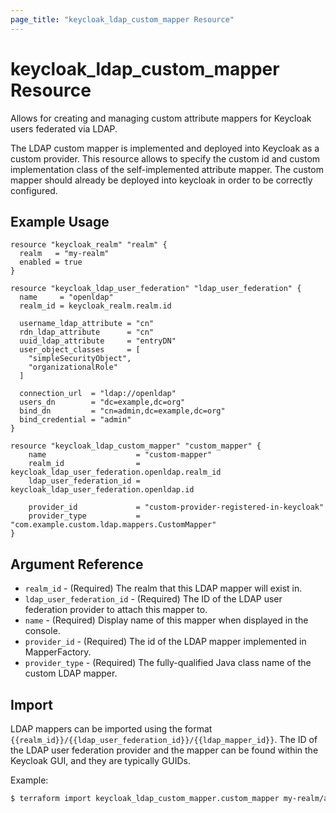 ```yaml
---
page_title: "keycloak_ldap_custom_mapper Resource"
---
```


# keycloak\_ldap\_custom\_mapper Resource

Allows for creating and managing custom attribute mappers for Keycloak users federated via LDAP.

The LDAP custom mapper is implemented and deployed into Keycloak as a custom provider. This resource allows to
specify the custom id and custom implementation class of the self-implemented attribute mapper.
The custom mapper should already be deployed into keycloak in order to be correctly configured.

## Example Usage

```hcl
resource "keycloak_realm" "realm" {
  realm   = "my-realm"
  enabled = true
}

resource "keycloak_ldap_user_federation" "ldap_user_federation" {
  name     = "openldap"
  realm_id = keycloak_realm.realm.id

  username_ldap_attribute = "cn"
  rdn_ldap_attribute      = "cn"
  uuid_ldap_attribute     = "entryDN"
  user_object_classes     = [
    "simpleSecurityObject",
    "organizationalRole"
  ]

  connection_url  = "ldap://openldap"
  users_dn        = "dc=example,dc=org"
  bind_dn         = "cn=admin,dc=example,dc=org"
  bind_credential = "admin"
}

resource "keycloak_ldap_custom_mapper" "custom_mapper" {
	name                    = "custom-mapper"
	realm_id                = keycloak_ldap_user_federation.openldap.realm_id
	ldap_user_federation_id = keycloak_ldap_user_federation.openldap.id

	provider_id             = "custom-provider-registered-in-keycloak"
	provider_type           = "com.example.custom.ldap.mappers.CustomMapper"
}
```

## Argument Reference

- `realm_id` - (Required) The realm that this LDAP mapper will exist in.
- `ldap_user_federation_id` - (Required) The ID of the LDAP user federation provider to attach this mapper to.
- `name` - (Required) Display name of this mapper when displayed in the console.
- `provider_id` - (Required) The id of the LDAP mapper implemented in MapperFactory.
- `provider_type` - (Required) The fully-qualified Java class name of the custom LDAP mapper.

## Import

LDAP mappers can be imported using the format `{{realm_id}}/{{ldap_user_federation_id}}/{{ldap_mapper_id}}`.
The ID of the LDAP user federation provider and the mapper can be found within the Keycloak GUI, and they are typically GUIDs.

Example:

```bash
$ terraform import keycloak_ldap_custom_mapper.custom_mapper my-realm/af2a6ca3-e4d7-49c3-b08b-1b3c70b4b860/3d923ece-1a91-4bf7-adaf-3b82f2a12b67
```
